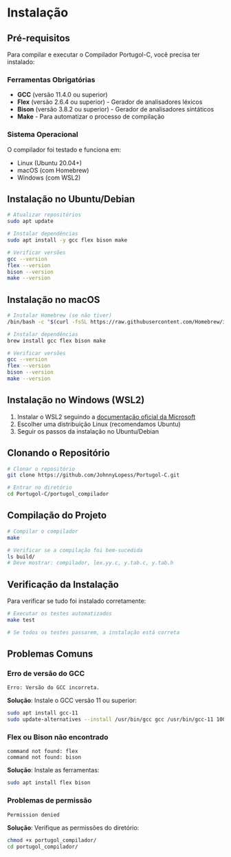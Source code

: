 # Instalação

## Pré-requisitos

Para compilar e executar o Compilador Portugol-C, você precisa ter instalado:

### Ferramentas Obrigatórias

- **GCC** (versão 11.4.0 ou superior)
- **Flex** (versão 2.6.4 ou superior) - Gerador de analisadores léxicos
- **Bison** (versão 3.8.2 ou superior) - Gerador de analisadores sintáticos
- **Make** - Para automatizar o processo de compilação

### Sistema Operacional

O compilador foi testado e funciona em:
- Linux (Ubuntu 20.04+)
- macOS (com Homebrew)
- Windows (com WSL2)

## Instalação no Ubuntu/Debian

```bash
# Atualizar repositórios
sudo apt update

# Instalar dependências
sudo apt install -y gcc flex bison make

# Verificar versões
gcc --version
flex --version
bison --version
make --version
```

## Instalação no macOS

```bash
# Instalar Homebrew (se não tiver)
/bin/bash -c "$(curl -fsSL https://raw.githubusercontent.com/Homebrew/install/HEAD/install.sh)"

# Instalar dependências
brew install gcc flex bison make

# Verificar versões
gcc --version
flex --version
bison --version
make --version
```

## Instalação no Windows (WSL2)

1. Instalar o WSL2 seguindo a [documentação oficial da Microsoft](https://docs.microsoft.com/pt-br/windows/wsl/install)
2. Escolher uma distribuição Linux (recomendamos Ubuntu)
3. Seguir os passos da instalação no Ubuntu/Debian

## Clonando o Repositório

```bash
# Clonar o repositório
git clone https://github.com/JohnnyLopess/Portugol-C.git

# Entrar no diretório
cd Portugol-C/portugol_compilador
```

## Compilação do Projeto

```bash
# Compilar o compilador
make

# Verificar se a compilação foi bem-sucedida
ls build/
# Deve mostrar: compilador, lex.yy.c, y.tab.c, y.tab.h
```

## Verificação da Instalação

Para verificar se tudo foi instalado corretamente:

```bash
# Executar os testes automatizados
make test

# Se todos os testes passarem, a instalação está correta
```

## Problemas Comuns

### Erro de versão do GCC

```
Erro: Versão do GCC incorreta.
```

**Solução**: Instale o GCC versão 11 ou superior:

```bash
sudo apt install gcc-11
sudo update-alternatives --install /usr/bin/gcc gcc /usr/bin/gcc-11 100
```

### Flex ou Bison não encontrado

```
command not found: flex
command not found: bison
```

**Solução**: Instale as ferramentas:

```bash
sudo apt install flex bison
```

### Problemas de permissão

```
Permission denied
```

**Solução**: Verifique as permissões do diretório:

```bash
chmod +x portugol_compilador/
cd portugol_compilador/
```
